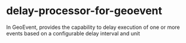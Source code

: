 # delay-processor-for-geoevent
In GeoEvent, provides the capability to delay execution of one or more events based on a configurable delay interval and unit
